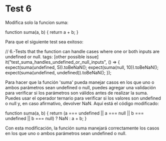 # Test 6

Modifica solo la funcion suma:

function suma(a, b) {
    return a + b;
}

Para que el siguiente test sea exitoso:

// 6.-Tests that the function can handle cases where one or both inputs are undefined or null. tags: [other possible issue]
    it("test_suma_handles_undefined_or_null_inputs", () => {
        expect(suma(undefined, 5)).toBeNaN();
        expect(suma(null, 10)).toBeNaN();
        expect(suma(undefined, undefined)).toBeNaN();
    });

Para hacer que la función 'suma' pueda manejar casos en los que uno o ambos parámetros sean undefined o null, puedes agregar una validación para verificar si los parámetros son válidos antes de realizar la suma. Puedes usar el operador ternario para verificar si los valores son undefined o null y, en caso afirmativo, devolver NaN. Aquí está el código modificado:

function suma(a, b) {
return (a === undefined || a === null || b === undefined || b === null) ? NaN : a + b;
}

Con esta modificación, la función suma manejará correctamente los casos en los que uno o ambos parámetros sean undefined o null.
